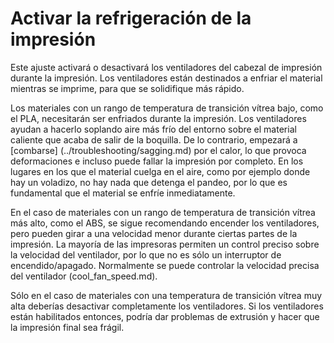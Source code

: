 Activar la refrigeración de la impresión
====
Este ajuste activará o desactivará los ventiladores del cabezal de impresión durante la impresión. Los ventiladores están destinados a enfriar el material mientras se imprime, para que se solidifique más rápido.

Los materiales con un rango de temperatura de transición vítrea bajo, como el PLA, necesitarán ser enfriados durante la impresión. Los ventiladores ayudan a hacerlo soplando aire más frío del entorno sobre el material caliente que acaba de salir de la boquilla. De lo contrario, empezará a [combarse] (../troubleshooting/sagging.md) por el calor, lo que provoca deformaciones e incluso puede fallar la impresión por completo. En los lugares en los que el material cuelga en el aire, como por ejemplo donde hay un voladizo, no hay nada que detenga el pandeo, por lo que es fundamental que el material se enfríe inmediatamente.

En el caso de materiales con un rango de temperatura de transición vítrea más alto, como el ABS, se sigue recomendando encender los ventiladores, pero pueden girar a una velocidad menor durante ciertas partes de la impresión. La mayoría de las impresoras permiten un control preciso sobre la velocidad del ventilador, por lo que no es sólo un interruptor de encendido/apagado. Normalmente se puede controlar la velocidad precisa del ventilador (cool_fan_speed.md).

Sólo en el caso de materiales con una temperatura de transición vítrea muy alta deberías desactivar completamente los ventiladores. Si los ventiladores están habilitados entonces, podría dar problemas de extrusión y hacer que la impresión final sea frágil.